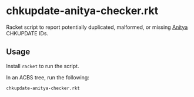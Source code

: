 chkupdate-anitya-checker.rkt
===

Racket script to report potentially duplicated, malformed, or missing
[Anitya](https://release-monitoring.org/) CHKUPDATE IDs.

Usage
---

Install `racket` to run the script.

In an ACBS tree, run the following:

```
chkupdate-anitya-checker.rkt
```
